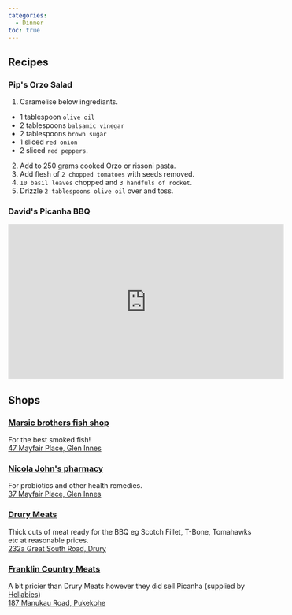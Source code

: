 ```yaml
---
categories:
  - Dinner
toc: true
---
```


## Recipes

### Pip's Orzo Salad

1. Caramelise below ingrediants. 

* 1 tablespoon `olive oil`
* 2 tablespoons `balsamic vinegar`
* 2 tablespoons `brown sugar`
* 1 sliced `red onion`
* 2 sliced `red peppers`. 

2. Add to 250 grams cooked Orzo or rissoni pasta.
3. Add flesh of `2 chopped tomatoes` with seeds removed.
4. `10 basil leaves` chopped and `3 handfuls of rocket`.
5. Drizzle `2 tablespoons olive oil` over and toss.

### David's Picanha BBQ

<iframe width="560" height="315" src="https://www.youtube.com/embed/cTnLkUR5nVY?si=zcngUqZwxoThY0g7" title="YouTube video player" frameborder="0" allow="accelerometer; autoplay; clipboard-write; encrypted-media; gyroscope; picture-in-picture; web-share" referrerpolicy="strict-origin-when-cross-origin" allowfullscreen></iframe>

## Shops

### [Marsic brothers fish shop](https://www.facebook.com/MarsicFishShop/)

For the best smoked fish!<br/>
[47 Mayfair Place, Glen Innes](https://maps.app.goo.gl/X9tWnJeMtZuRGzMJ9)

### [Nicola John's pharmacy](https://www.probiotics.co.nz/index.php?route=common/home) 

For probiotics and other health remedies.<br/>
[37 Mayfair Place, Glen Innes](https://maps.app.goo.gl/N4bpPSjXy4uoU1h87)

### [Drury Meats](https://www.drurymeats.co.nz/)

Thick cuts of meat ready for the BBQ eg Scotch Fillet, T-Bone, Tomahawks etc at reasonable prices.<br/>
[232a Great South Road, Drury](https://maps.app.goo.gl/JjCE4FuNXzk4dfXf7)

### [Franklin Country Meats](https://franklincountrymeats.com/) 

A bit pricier than Drury Meats however they did sell Picanha (supplied by [Hellabies](https://wilsonhellaby.co.nz/))<br/>
[187 Manukau Road, Pukekohe](https://maps.app.goo.gl/fhaUfVig8HXrC7JE8)